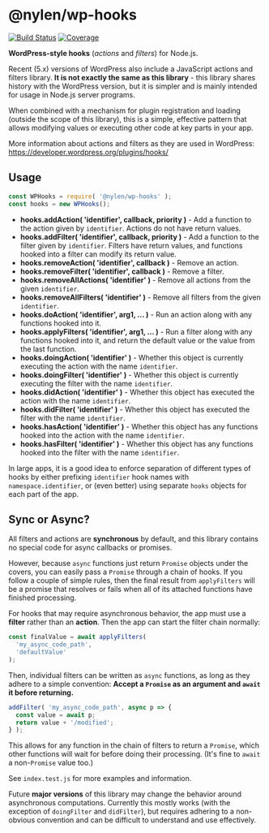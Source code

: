 # @nylen/wp-hooks

[![Build Status](https://img.shields.io/travis/nylen/node-wp-hooks/master.svg)](https://travis-ci.org/nylen/node-wp-hooks)
[![Coverage](https://img.shields.io/coveralls/nylen/node-wp-hooks/master.svg)](https://coveralls.io/github/nylen/node-wp-hooks)

**WordPress-style hooks** (_actions_ and _filters_) for Node.js.

Recent (5.x) versions of WordPress also include a JavaScript actions and
filters library.  **It is not exactly the same as this library** - this
library shares history with the WordPress version, but it is simpler and is
mainly intended for usage in Node.js server programs.

When combined with a mechanism for plugin registration and loading (outside the
scope of this library), this is a simple, effective pattern that allows
modifying values or executing other code at key parts in your app.

More information about actions and filters as they are used in WordPress:
https://developer.wordpress.org/plugins/hooks/

## Usage

```js
const WPHooks = require( '@nylen/wp-hooks' );
const hooks = new WPHooks();
```

* **hooks.addAction( 'identifier', callback, priority )** - Add a function to the
  action given by `identifier`. Actions do not have return values.
* **hooks.addFilter( 'identifier', callback, priority )** - Add a function to the
  filter given by `identifier`. Filters have return values, and functions
  hooked into a filter can modify its return value.
* **hooks.removeAction( 'identifier', callback )** - Remove an action.
* **hooks.removeFilter( 'identifier',  callback )** - Remove a filter.
* **hooks.removeAllActions(  'identifier' )** - Remove all actions from the given
  `identifier`.
* **hooks.removeAllFilters(  'identifier' )** - Remove all filters from the given
  `identifier`.
* **hooks.doAction( 'identifier', arg1, ... )** - Run an action along with any
  functions hooked into it.
* **hooks.applyFilters( 'identifier', arg1, ... )** - Run a filter along with any
  functions hooked into it, and return the default value or the value from the
  last function.
* **hooks.doingAction( 'identifier' )** - Whether this object is currently
  executing the action with the name `identifier`.
* **hooks.doingFilter( 'identifier' )** - Whether this object is currently
  executing the filter with the name `identifier`.
* **hooks.didAction( 'identifier' )** - Whether this object has executed the
  action with the name `identifier`.
* **hooks.didFilter( 'identifier' )** - Whether this object has executed the
  filter with the name `identifier`.
* **hooks.hasAction( 'identifier' )** - Whether this object has any functions
  hooked into the action with the name `identifier`.
* **hooks.hasFilter( 'identifier' )** - Whether this object has any functions
  hooked into the filter with the name `identifier`.

In large apps, it is a good idea to enforce separation of different types of
hooks by either prefixing `identifier` hook names with `namespace.identifier`,
or (even better) using separate `hooks` objects for each part of the app.

## Sync or Async?

All filters and actions are **synchronous** by default, and this library
contains no special code for async callbacks or promises.

However, because `async` functions just return `Promise` objects under the
covers, you can easily pass a `Promise` through a chain of hooks.  If you
follow a couple of simple rules, then the final result from `applyFilters` will
be a promise that resolves or fails when all of its attached functions have
finished processing.

For hooks that may require asynchronous behavior, the app must use a **filter**
rather than an **action**.  Then the app can start the filter chain normally:

```js
const finalValue = await applyFilters(
  'my_async_code_path',
  'defaultValue'
);
```

Then, individual filters can be written as `async` functions, as long as they
adhere to a simple convention:  **Accept a `Promise` as an argument and `await`
it before returning.**

```js
addFilter( 'my_async_code_path', async p => {
  const value = await p;
  return value + '/modified';
} );
```

This allows for any function in the chain of filters to return a `Promise`,
which other functions will wait for before doing their processing.  (It's fine
to `await` a non-`Promise` value too.)

See `index.test.js` for more examples and information.

Future **major versions** of this library may change the behavior around
asynchronous computations.  Currently this mostly works (with the exception of
`doingFilter` and `didFilter`), but requires adhering to a non-obvious
convention and can be difficult to understand and use effectively.
